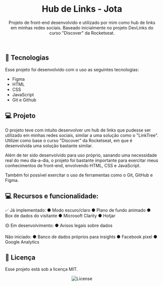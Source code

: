 <h1 align="center"> Hub de Links - Jota </h1>

<p align="center">
Projeto de front-end desenvolvido e utilizado por mim como hub de links em minhas redes sociais. Baseado inicialmente no projeto DevLinks do curso "Discover" da Rocketseat.
</p>

<br>

## 🚀 Tecnologias

Esse projeto foi desenvolvido com o uso as seguintes tecnologias:

- Figma
- HTML
- CSS
- JavaScript
- Git e Github

## 💻 Projeto

O projeto teve com intuito desenvolver um hub de links que pudesse ser utilizado em minhas redes sociais, similar a uma solução como o "LinkTree". Utilizei como base o curso "Discover" da Rocketseat, em que é desenvolvida uma solução bastante similar.

Além de ter sido desenvolvido para uso próprio, sanando uma necessidade real do meu dia-a-dia, o projeto foi bastante importante para exercitar meus conhecimentos de front-end, envolvendo HTML, CSS e JavaScript.

Também foi possível exercitar o uso de ferramentas como o Git, GitHub e Figma.

## 💻 Recursos e funcionalidade:

✅ Já implementado:
● Modo escuro/claro
● Plano de fundo animado
● Box de dados do visitante
● Microsoft Clarity
● Hotjar

🟡 Em desenvolvimento:
● Avisos legais sobre dados

Não iniciado:
● Banco de dados próprios para insights
● Facebook pixel
● Google Analytics

## :memo: Licença

Esse projeto está sob a licença MIT.

<p align="center">
  <img alt="License" src="https://img.shields.io/static/v1?label=license&message=MIT&color=49AA26&labelColor=000000">
</p>
